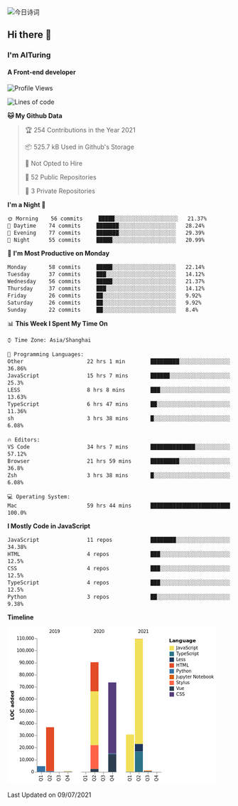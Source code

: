 <img alt="今日诗词" src="https://v2.jinrishici.com/one.svg?font-size=30&spacing=2&color=skyblue" style="max-width:100%; display: block; margin: 0 auto;">

## Hi there 👋
### I'm AITuring
#### A Front-end developer

<!-- <img src="./dhx.gif" width="400px"/> -->

<!--START_SECTION:waka-->
![Profile Views](http://img.shields.io/badge/Profile%20Views-1-blue)

![Lines of code](https://img.shields.io/badge/From%20Hello%20World%20I%27ve%20Written-347527%20lines%20of%20code-blue)

**🐱 My Github Data** 

> 🏆 254 Contributions in the Year 2021
 > 
> 📦 525.7 kB Used in Github's Storage 
 > 
> 🚫 Not Opted to Hire
 > 
> 📜 52 Public Repositories 
 > 
> 🔑 3 Private Repositories  
 > 
**I'm a Night 🦉** 

```text
🌞 Morning    56 commits     █████░░░░░░░░░░░░░░░░░░░░   21.37% 
🌆 Daytime    74 commits     ███████░░░░░░░░░░░░░░░░░░   28.24% 
🌃 Evening    77 commits     ███████░░░░░░░░░░░░░░░░░░   29.39% 
🌙 Night      55 commits     █████░░░░░░░░░░░░░░░░░░░░   20.99%

```
📅 **I'm Most Productive on Monday** 

```text
Monday       58 commits     █████░░░░░░░░░░░░░░░░░░░░   22.14% 
Tuesday      37 commits     ███░░░░░░░░░░░░░░░░░░░░░░   14.12% 
Wednesday    56 commits     █████░░░░░░░░░░░░░░░░░░░░   21.37% 
Thursday     37 commits     ███░░░░░░░░░░░░░░░░░░░░░░   14.12% 
Friday       26 commits     ██░░░░░░░░░░░░░░░░░░░░░░░   9.92% 
Saturday     26 commits     ██░░░░░░░░░░░░░░░░░░░░░░░   9.92% 
Sunday       22 commits     ██░░░░░░░░░░░░░░░░░░░░░░░   8.4%

```


📊 **This Week I Spent My Time On** 

```text
⌚︎ Time Zone: Asia/Shanghai

💬 Programming Languages: 
Other                    22 hrs 1 min        █████████░░░░░░░░░░░░░░░░   36.86% 
JavaScript               15 hrs 7 mins       ██████░░░░░░░░░░░░░░░░░░░   25.3% 
LESS                     8 hrs 8 mins        ███░░░░░░░░░░░░░░░░░░░░░░   13.63% 
TypeScript               6 hrs 47 mins       ██░░░░░░░░░░░░░░░░░░░░░░░   11.36% 
sh                       3 hrs 38 mins       █░░░░░░░░░░░░░░░░░░░░░░░░   6.08%

🔥 Editors: 
VS Code                  34 hrs 7 mins       ██████████████░░░░░░░░░░░   57.12% 
Browser                  21 hrs 59 mins      █████████░░░░░░░░░░░░░░░░   36.8% 
Zsh                      3 hrs 38 mins       █░░░░░░░░░░░░░░░░░░░░░░░░   6.08%

💻 Operating System: 
Mac                      59 hrs 44 mins      █████████████████████████   100.0%

```

**I Mostly Code in JavaScript** 

```text
JavaScript               11 repos            ████████░░░░░░░░░░░░░░░░░   34.38% 
HTML                     4 repos             ███░░░░░░░░░░░░░░░░░░░░░░   12.5% 
CSS                      4 repos             ███░░░░░░░░░░░░░░░░░░░░░░   12.5% 
TypeScript               4 repos             ███░░░░░░░░░░░░░░░░░░░░░░   12.5% 
Python                   3 repos             ██░░░░░░░░░░░░░░░░░░░░░░░   9.38%

```


**Timeline**

![Chart not found](https://raw.githubusercontent.com/AITuring/AITuring/main/charts/bar_graph.png) 


 Last Updated on 09/07/2021
<!--END_SECTION:waka-->


